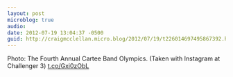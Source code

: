 ```yaml
---
layout: post
microblog: true
audio: 
date: 2012-07-19 13:04:37 -0500
guid: http://craigmcclellan.micro.blog/2012/07/19/t226014697495867392.html
---
```

Photo: The Fourth Annual Cartee Band Olympics. (Taken with Instagram at Challenger 3) [t.co/Gxi0zObL](http://t.co/Gxi0zObL)

